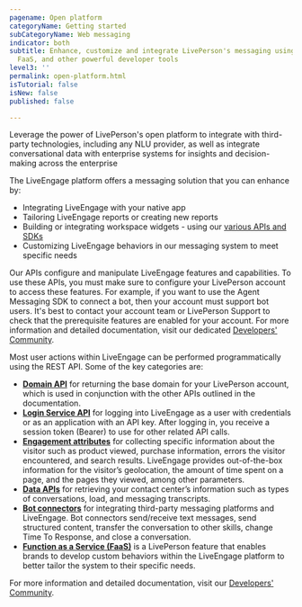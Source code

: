```yaml
---
pagename: Open platform
categoryName: Getting started
subCategoryName: Web messaging
indicator: both
subtitle: Enhance, customize and integrate LivePerson's messaging using APIs, SDKs,
  FaaS, and other powerful developer tools
level3: ''
permalink: open-platform.html
isTutorial: false
isNew: false
published: false

---
```

Leverage the power of LivePerson's open platform to integrate with third-party technologies, including any NLU provider, as well as integrate conversational data with enterprise systems for insights and decision-making across the enterprise

The LiveEngage platform offers a messaging solution that you can enhance by:

* Integrating LiveEngage with your native app
* Tailoring LiveEngage reports or creating new reports
* Building or integrating workspace widgets - using our [various APIs and SDKs](https://developers.liveperson.com/index.html)
* Customizing LiveEngage behaviors in our messaging system to meet specific needs

Our APIs configure and manipulate LiveEngage features and capabilities. To use these APIs, you must make sure to configure your LivePerson account to access these features. For example, if you want to use the Agent Messaging SDK to connect a bot, then your account must support bot users. It's best to contact your account team or LivePerson Support to check that the prerequisite features are enabled for your account. For more information and detailed documentation, visit our dedicated [Developers' Community](https://developers.liveperson.com/index.html).

Most user actions within LiveEngage can be performed programmatically using the REST API. Some of the key categories are:

* [**Domain API**](https://developers.liveperson.com/essential-resources-domain-api.html) for returning the base domain for your LivePerson account, which is used in conjunction with the other APIs outlined in the documentation.
* [**Login Service API**](https://developers.liveperson.com/login-service-api-overview.html) for logging into LiveEngage as a user with credentials or as an application with an API key. After logging in, you receive a session token (Bearer) to use for other related API calls.
* [**Engagement attributes**](https://developers.liveperson.com/essential-resources-engagement-attributes.html) for collecting specific information about the visitor such as product viewed, purchase information, errors the visitor encountered, and search results. LiveEngage provides out-of-the-box information for the visitor’s geolocation, the amount of time spent on a page, and the pages they viewed, among other parameters.
* [**Data APIs**](https://developers.liveperson.com/essential-resources-data-apis.html) for retrieving your contact center’s information such as types of conversations, load, and messaging transcripts.
* [**Bot connectors**](https://developers.liveperson.com/bot-connectors-getting-started.html) for integrating third-party messaging platforms and LiveEngage. Bot connectors send/receive text messages, send structured content, transfer the conversation to other skills, change Time To Response, and close a conversation.
* [**Function as a Service (FaaS)**](https://developers.liveperson.com/function-as-a-service-overview.html) is a LivePerson feature that enables brands to develop custom behaviors within the LiveEngage platform to better tailor the system to their specific needs.

For more information and detailed documentation, visit our  [Developers' Community](https://developers.liveperson.com/index.html).
